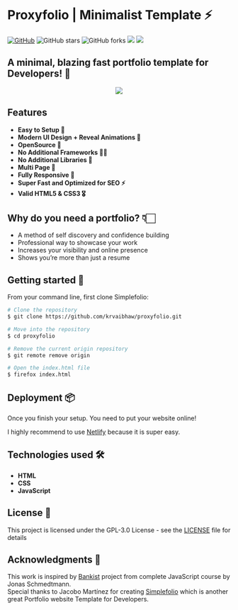 # Proxyfolio | Minimalist Template ⚡️

[![GitHub](https://img.shields.io/github/license/krvaibhaw/proxyfolio?color=blue)](https://github.com/krvaibhaw/proxyfolio/blob/master/LICENSE.md) 
![GitHub stars](https://img.shields.io/github/stars/krvaibhaw/proxyfolio)
![GitHub forks](https://img.shields.io/github/forks/krvaibhaw/proxyfolio)
![](https://img.shields.io/badge/Excitement-High-red)
![](https://img.shields.io/badge/Pull_Requests-Accepting-yellow)

## A minimal, blazing fast portfolio template for Developers! 🚀

<p align="center">
<img src="video/demo.gif" >
</p>

## Features

- **Easy to Setup 💯** 
- **Modern UI Design + Reveal Animations 🍇**
- **OpenSource 📙** 
- **No Additional Frameworks 🤘🏻** 
- **No Additional Libraries 🔗** 
- **Multi Page 💎** 
- **Fully Responsive 🚀** 
- **Super Fast and Optimized for SEO ⚡** 
- **Valid HTML5 & CSS3 🎖️** 


## Why do you need a portfolio? 👇🏻

- A method of self discovery and confidence building
- Professional way to showcase your work
- Increases your visibility and online presence
- Shows you’re more than just a resume

## Getting started 🔧

From your command line, first clone Simplefolio:

```bash
# Clone the repository
$ git clone https://github.com/krvaibhaw/proxyfolio.git

# Move into the repository
$ cd proxyfolio

# Remove the current origin repository
$ git remote remove origin

# Open the index.html file
$ firefox index.html
```

## Deployment 📦

Once you finish your setup. You need to put your website online!

I highly recommend to use [Netlify](https://netlify.com) because it is super easy.

## Technologies used 🛠️

- **HTML**
- **CSS**
- **JavaScript**

## License 📄

This project is licensed under the  GPL-3.0 License - see the [LICENSE](LICENSE) file for details

## Acknowledgments 🎁

This work is inspired by [Bankist](https://github.com/jonasschmedtmann/complete-javascript-course/tree/master/13-Advanced-DOM-Bankist) project from complete JavaScript course by Jonas Schmedtmann. <br>
Special thanks to Jacobo Martínez for creating [Simplefolio](https://github.com/cobidev/simplefolio) which is another great Portfolio website Template for Developers.
